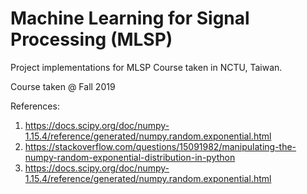 # Machine Learning for Signal Processing (MLSP)
Project implementations for MLSP Course taken in NCTU, Taiwan.

Course taken @ Fall 2019

References:
1. https://docs.scipy.org/doc/numpy-1.15.4/reference/generated/numpy.random.exponential.html
2. https://stackoverflow.com/questions/15091982/manipulating-the-numpy-random-exponential-distribution-in-python
3. https://docs.scipy.org/doc/numpy-1.15.4/reference/generated/numpy.random.exponential.html
